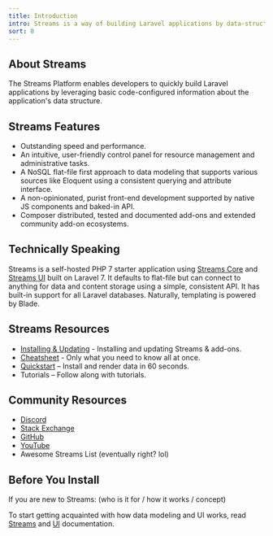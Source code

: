 ```yaml
---
title: Introduction
intro: Streams is a way of building Laravel applications by data-structure.
sort: 0
---
```

## About Streams

The Streams Platform enables developers to quickly build Laravel applications by leveraging basic code-configured information about the application's data structure.

## Streams Features

- Outstanding speed and performance.
- An intuitive, user-friendly control panel for resource management and administrative tasks.
- A NoSQL flat-file first approach to data modeling that supports various sources like Eloquent using a consistent querying and attribute interface.
- A non-opinionated, purist front-end development supported by native JS components and baked-in API.
- Composer distributed, tested and documented add-ons and extended community add-on ecosystems.

## Technically Speaking

Streams is a self-hosted PHP 7 starter application using [Streams Core](docs/core/introduction) and [Streams UI](docs/ui/introduction) built on Laravel 7. It defaults to flat-file but can connect to anything for data and content storage using a simple, consistent API. It has built-in support for all Laravel databases. Naturally, templating is powered by Blade.

## Streams Resources

- [Installing & Updating](installation) - Installing and updating Streams & add-ons.
- [Cheatsheet](cheatsheet) - Only what you need to know all at once.
- [Quickstart](quickstart) – Install and render data in 60 seconds.
- Tutorials – Follow along with tutorials.

## Community Resources

- [Discord](https://discord.gg/vhz8NZC)
- [Stack Exchange](https://stackoverflow.com/search?q=laravel+streams)
- [GitHub](https://github.com/anomalylabs)
- [YouTube](https://www.youtube.com/user/AIWebSystems)
- Awesome Streams List (eventually right? lol)


## Before You Install

If you are new to Streams: (who is it for / how it works / concept)

To start getting acquainted with how data modeling and UI works, read [Streams](streams) and [UI](ui) documentation.
